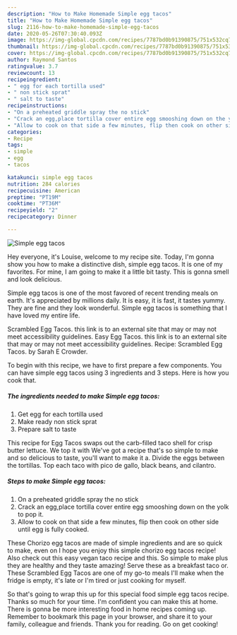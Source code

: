 ```yaml
---
description: "How to Make Homemade Simple egg tacos"
title: "How to Make Homemade Simple egg tacos"
slug: 2116-how-to-make-homemade-simple-egg-tacos
date: 2020-05-26T07:30:40.093Z
image: https://img-global.cpcdn.com/recipes/7787bd0b91390875/751x532cq70/simple-egg-tacos-recipe-main-photo.jpg
thumbnail: https://img-global.cpcdn.com/recipes/7787bd0b91390875/751x532cq70/simple-egg-tacos-recipe-main-photo.jpg
cover: https://img-global.cpcdn.com/recipes/7787bd0b91390875/751x532cq70/simple-egg-tacos-recipe-main-photo.jpg
author: Raymond Santos
ratingvalue: 3.7
reviewcount: 13
recipeingredient:
- " egg for each tortilla used"
- " non stick sprat"
- " salt to taste"
recipeinstructions:
- "On a preheated griddle spray the no stick"
- "Crack an egg,place tortilla cover entire egg smooshing down on the yolk to pop it."
- "Allow to cook on that side a few minutes, flip then cook on other side until egg is fully cooked."
categories:
- Recipe
tags:
- simple
- egg
- tacos

katakunci: simple egg tacos 
nutrition: 284 calories
recipecuisine: American
preptime: "PT19M"
cooktime: "PT36M"
recipeyield: "2"
recipecategory: Dinner

---
```



![Simple egg tacos](https://img-global.cpcdn.com/recipes/7787bd0b91390875/751x532cq70/simple-egg-tacos-recipe-main-photo.jpg)

Hey everyone, it's Louise, welcome to my recipe site. Today, I'm gonna show you how to make a distinctive dish, simple egg tacos. It is one of my favorites. For mine, I am going to make it a little bit tasty. This is gonna smell and look delicious.

Simple egg tacos is one of the most favored of recent trending meals on earth. It's appreciated by millions daily. It is easy, it is fast, it tastes yummy. They are fine and they look wonderful. Simple egg tacos is something that I have loved my entire life.

Scrambled Egg Tacos. this link is to an external site that may or may not meet accessibility guidelines. Easy Egg Tacos. this link is to an external site that may or may not meet accessibility guidelines. Recipe: Scrambled Egg Tacos. by Sarah E Crowder.


To begin with this recipe, we have to first prepare a few components. You can have simple egg tacos using 3 ingredients and 3 steps. Here is how you cook that.

<!--inarticleads1-->

##### The ingredients needed to make Simple egg tacos:

1. Get  egg for each tortilla used
1. Make ready  non stick sprat
1. Prepare  salt to taste


This recipe for Egg Tacos swaps out the carb-filled taco shell for crisp butter lettuce. We top it with We&#39;ve got a recipe that&#39;s so simple to make and so delicious to taste, you&#39;ll want to make it a. Divide the eggs between the tortillas. Top each taco with pico de gallo, black beans, and cilantro. 

<!--inarticleads2-->

##### Steps to make Simple egg tacos:

1. On a preheated griddle spray the no stick
1. Crack an egg,place tortilla cover entire egg smooshing down on the yolk to pop it.
1. Allow to cook on that side a few minutes, flip then cook on other side until egg is fully cooked.


These Chorizo egg tacos are made of simple ingredients and are so quick to make, even on I hope you enjoy this simple chorizo egg tacos recipe! Also check out this easy vegan taco recipe and this. So simple to make plus they are healthy and they taste amazing! Serve these as a breakfast taco or. These Scrambled Egg Tacos are one of my go-to meals I&#39;ll make when the fridge is empty, it&#39;s late or I&#39;m tired or just cooking for myself. 

So that's going to wrap this up for this special food simple egg tacos recipe. Thanks so much for your time. I'm confident you can make this at home. There is gonna be more interesting food in home recipes coming up. Remember to bookmark this page in your browser, and share it to your family, colleague and friends. Thank you for reading. Go on get cooking!
